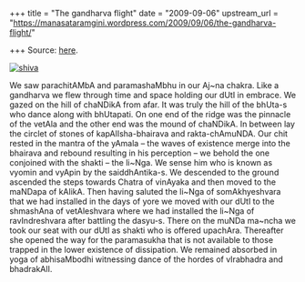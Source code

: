 +++
title = "The gandharva flight"
date = "2009-09-06"
upstream_url = "https://manasataramgini.wordpress.com/2009/09/06/the-gandharva-flight/"

+++
Source: [here](https://manasataramgini.wordpress.com/2009/09/06/the-gandharva-flight/).

[![shiva](https://i1.wp.com/farm4.static.flickr.com/3418/3891424867_e6a6dfa66e.jpg)](http://www.flickr.com/photos/24766652@N05/3891424867/ "shiva by somasushma, on Flickr")

We saw parachitAMbA and paramashaMbhu in our Aj\~na chakra. Like a
gandharva we flew through time and space holding our dUtI in embrace. We
gazed on the hill of chaNDikA from afar. It was truly the hill of the
bhUta-s who dance along with bhUtapati. On one end of the ridge was the
pinnacle of the vetAla and the other end was the mound of chaNDikA. In
between lay the circlet of stones of kapAlIsha-bhairava and
rakta-chAmuNDA. Our chit rested in the mantra of the yAmala – the waves
of existence merge into the bhairava and rebound resulting in his
perception – we behold the one conjoined with the shakti – the li\~Nga.
We sense him who is known as vyomin and vyApin by the saiddhAntika-s. We
descended to the ground ascended the steps towards Chatra of vinAyaka
and then moved to the maNDapa of kAlikA. Then having saluted the li\~Nga
of somAkhyeshvara that we had installed in the days of yore we moved
with our dUtI to the shmashAna of vetAleshvara where we had installed
the li\~Nga of ravIndreshvara after battling the dasyu-s. There on the
muNDa ma\~ncha we took our seat with our dUtI as shakti who is offered
upachAra. Thereafter she opened the way for the paramasukha that is not
available to those trapped in the lower existence of dissipation. We
remained absorbed in yoga of abhisaMbodhi witnessing dance of the hordes
of vIrabhadra and bhadrakAlI.


